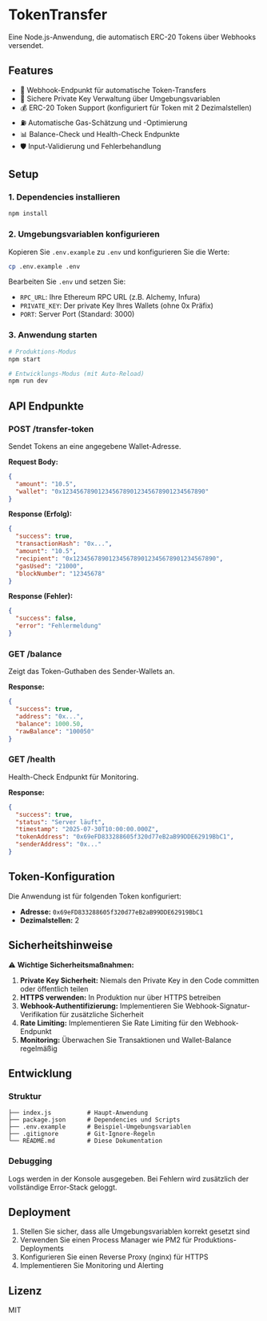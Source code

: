 # TokenTransfer

Eine Node.js-Anwendung, die automatisch ERC-20 Tokens über Webhooks versendet.

## Features

- 🔗 Webhook-Endpunkt für automatische Token-Transfers
- 🔐 Sichere Private Key Verwaltung über Umgebungsvariablen
- 💰 ERC-20 Token Support (konfiguriert für Token mit 2 Dezimalstellen)
- ⛽ Automatische Gas-Schätzung und -Optimierung
- 📊 Balance-Check und Health-Check Endpunkte
- 🛡️ Input-Validierung und Fehlerbehandlung

## Setup

### 1. Dependencies installieren

```bash
npm install
```

### 2. Umgebungsvariablen konfigurieren

Kopieren Sie `.env.example` zu `.env` und konfigurieren Sie die Werte:

```bash
cp .env.example .env
```

Bearbeiten Sie `.env` und setzen Sie:
- `RPC_URL`: Ihre Ethereum RPC URL (z.B. Alchemy, Infura)
- `PRIVATE_KEY`: Der private Key Ihres Wallets (ohne 0x Präfix)
- `PORT`: Server Port (Standard: 3000)

### 3. Anwendung starten

```bash
# Produktions-Modus
npm start

# Entwicklungs-Modus (mit Auto-Reload)
npm run dev
```

## API Endpunkte

### POST /transfer-token

Sendet Tokens an eine angegebene Wallet-Adresse.

**Request Body:**
```json
{
  "amount": "10.5",
  "wallet": "0x1234567890123456789012345678901234567890"
}
```

**Response (Erfolg):**
```json
{
  "success": true,
  "transactionHash": "0x...",
  "amount": "10.5",
  "recipient": "0x1234567890123456789012345678901234567890",
  "gasUsed": "21000",
  "blockNumber": "12345678"
}
```

**Response (Fehler):**
```json
{
  "success": false,
  "error": "Fehlermeldung"
}
```

### GET /balance

Zeigt das Token-Guthaben des Sender-Wallets an.

**Response:**
```json
{
  "success": true,
  "address": "0x...",
  "balance": 1000.50,
  "rawBalance": "100050"
}
```

### GET /health

Health-Check Endpunkt für Monitoring.

**Response:**
```json
{
  "success": true,
  "status": "Server läuft",
  "timestamp": "2025-07-30T10:00:00.000Z",
  "tokenAddress": "0x69eFD833288605f320d77eB2aB99DDE62919BbC1",
  "senderAddress": "0x..."
}
```

## Token-Konfiguration

Die Anwendung ist für folgenden Token konfiguriert:
- **Adresse:** `0x69eFD833288605f320d77eB2aB99DDE62919BbC1`
- **Dezimalstellen:** 2

## Sicherheitshinweise

⚠️ **Wichtige Sicherheitsmaßnahmen:**

1. **Private Key Sicherheit:** Niemals den Private Key in den Code committen oder öffentlich teilen
2. **HTTPS verwenden:** In Produktion nur über HTTPS betreiben
3. **Webhook-Authentifizierung:** Implementieren Sie Webhook-Signatur-Verifikation für zusätzliche Sicherheit
4. **Rate Limiting:** Implementieren Sie Rate Limiting für den Webhook-Endpunkt
5. **Monitoring:** Überwachen Sie Transaktionen und Wallet-Balance regelmäßig

## Entwicklung

### Struktur
```
├── index.js          # Haupt-Anwendung
├── package.json      # Dependencies und Scripts
├── .env.example      # Beispiel-Umgebungsvariablen
├── .gitignore        # Git-Ignore-Regeln
└── README.md         # Diese Dokumentation
```

### Debugging

Logs werden in der Konsole ausgegeben. Bei Fehlern wird zusätzlich der vollständige Error-Stack geloggt.

## Deployment

1. Stellen Sie sicher, dass alle Umgebungsvariablen korrekt gesetzt sind
2. Verwenden Sie einen Process Manager wie PM2 für Produktions-Deployments
3. Konfigurieren Sie einen Reverse Proxy (nginx) für HTTPS
4. Implementieren Sie Monitoring und Alerting

## Lizenz

MIT
